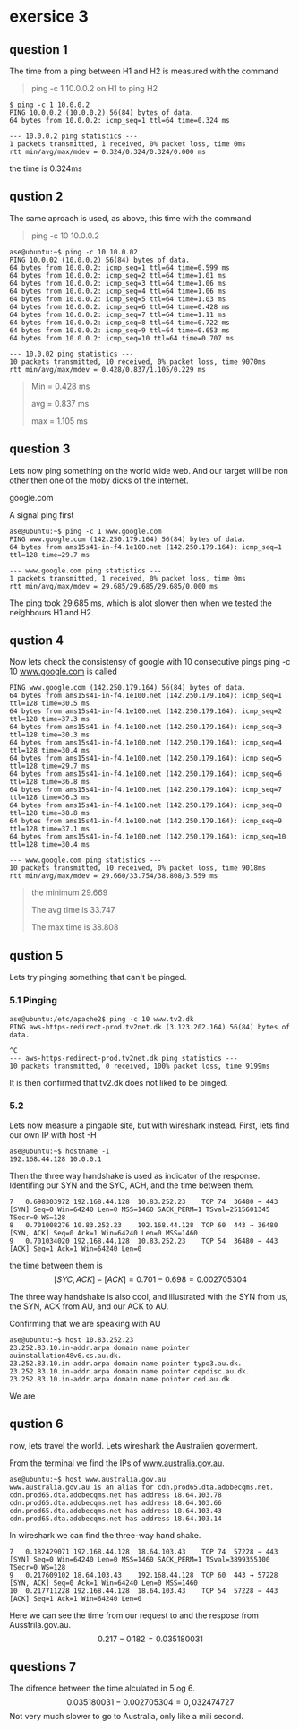 
# exersice 3

## question 1

The time from a ping between H1 and H2 is measured with the command
> ping -c 1 10.0.0.2 on H1 to ping H2
```
$ ping -c 1 10.0.0.2
PING 10.0.0.2 (10.0.0.2) 56(84) bytes of data.
64 bytes from 10.0.0.2: icmp_seq=1 ttl=64 time=0.324 ms

--- 10.0.0.2 ping statistics ---
1 packets transmitted, 1 received, 0% packet loss, time 0ms
rtt min/avg/max/mdev = 0.324/0.324/0.324/0.000 ms

```
the time is 0.324ms 

## qustion 2 


The same aproach is used, as above, this time with the command
> ping -c 10 10.0.0.2
```
ase@ubuntu:~$ ping -c 10 10.0.02
PING 10.0.02 (10.0.0.2) 56(84) bytes of data.
64 bytes from 10.0.0.2: icmp_seq=1 ttl=64 time=0.599 ms
64 bytes from 10.0.0.2: icmp_seq=2 ttl=64 time=1.01 ms
64 bytes from 10.0.0.2: icmp_seq=3 ttl=64 time=1.06 ms
64 bytes from 10.0.0.2: icmp_seq=4 ttl=64 time=1.06 ms
64 bytes from 10.0.0.2: icmp_seq=5 ttl=64 time=1.03 ms
64 bytes from 10.0.0.2: icmp_seq=6 ttl=64 time=0.428 ms
64 bytes from 10.0.0.2: icmp_seq=7 ttl=64 time=1.11 ms
64 bytes from 10.0.0.2: icmp_seq=8 ttl=64 time=0.722 ms
64 bytes from 10.0.0.2: icmp_seq=9 ttl=64 time=0.653 ms
64 bytes from 10.0.0.2: icmp_seq=10 ttl=64 time=0.707 ms

--- 10.0.02 ping statistics ---
10 packets transmitted, 10 received, 0% packet loss, time 9070ms
rtt min/avg/max/mdev = 0.428/0.837/1.105/0.229 ms
```
> Min = 0.428 ms
>
> avg = 0.837 ms
>
> max = 1.105 ms

## question 3


Lets now ping something on the world wide web. 
And our target will be non other then one of the moby dicks of the internet. 

google.com

A signal ping first
```
ase@ubuntu:~$ ping -c 1 www.google.com
PING www.google.com (142.250.179.164) 56(84) bytes of data.
64 bytes from ams15s41-in-f4.1e100.net (142.250.179.164): icmp_seq=1 ttl=128 time=29.7 ms

--- www.google.com ping statistics ---
1 packets transmitted, 1 received, 0% packet loss, time 0ms
rtt min/avg/max/mdev = 29.685/29.685/29.685/0.000 ms
```
The ping took 29.685 ms, which is alot slower then when we tested the neighbours H1 and H2. 

## qustion 4 

Now lets check the consistensy of google with 10 consecutive pings
ping -c 10 www.google.com is called

```
PING www.google.com (142.250.179.164) 56(84) bytes of data.
64 bytes from ams15s41-in-f4.1e100.net (142.250.179.164): icmp_seq=1 ttl=128 time=30.5 ms
64 bytes from ams15s41-in-f4.1e100.net (142.250.179.164): icmp_seq=2 ttl=128 time=37.3 ms
64 bytes from ams15s41-in-f4.1e100.net (142.250.179.164): icmp_seq=3 ttl=128 time=30.3 ms
64 bytes from ams15s41-in-f4.1e100.net (142.250.179.164): icmp_seq=4 ttl=128 time=30.4 ms
64 bytes from ams15s41-in-f4.1e100.net (142.250.179.164): icmp_seq=5 ttl=128 time=29.7 ms
64 bytes from ams15s41-in-f4.1e100.net (142.250.179.164): icmp_seq=6 ttl=128 time=36.8 ms
64 bytes from ams15s41-in-f4.1e100.net (142.250.179.164): icmp_seq=7 ttl=128 time=36.3 ms
64 bytes from ams15s41-in-f4.1e100.net (142.250.179.164): icmp_seq=8 ttl=128 time=38.8 ms
64 bytes from ams15s41-in-f4.1e100.net (142.250.179.164): icmp_seq=9 ttl=128 time=37.1 ms
64 bytes from ams15s41-in-f4.1e100.net (142.250.179.164): icmp_seq=10 ttl=128 time=30.4 ms

--- www.google.com ping statistics ---
10 packets transmitted, 10 received, 0% packet loss, time 9018ms
rtt min/avg/max/mdev = 29.660/33.754/38.808/3.559 ms
```
> the minimum 29.669 
>
> The avg time is 33.747 
>
> The max time is 38.808

## qustion 5

Lets try pinging something that can't be pinged. 

### 5.1 Pinging


```
ase@ubuntu:/etc/apache2$ ping -c 10 www.tv2.dk
PING aws-https-redirect-prod.tv2net.dk (3.123.202.164) 56(84) bytes of data.

^C
--- aws-https-redirect-prod.tv2net.dk ping statistics ---
10 packets transmitted, 0 received, 100% packet loss, time 9199ms

```
It is then confirmed that tv2.dk does not liked to be pinged. 

### 5.2 

Lets now measure a pingable site, but with wireshark instead. 
First, lets find our own IP with host -H
```
ase@ubuntu:~$ hostname -I
192.168.44.128 10.0.0.1 

``` 
Then the three way handshake is used as indicator of the response.
Identifing our SYN and the SYC, ACH, and the time between them.

```
7	0.698303972	192.168.44.128	10.83.252.23	TCP	74	36480 → 443 [SYN] Seq=0 Win=64240 Len=0 MSS=1460 SACK_PERM=1 TSval=2515601345 TSecr=0 WS=128
8	0.701008276	10.83.252.23	192.168.44.128	TCP	60	443 → 36480 [SYN, ACK] Seq=0 Ack=1 Win=64240 Len=0 MSS=1460
9	0.701034020	192.168.44.128	10.83.252.23	TCP	54	36480 → 443 [ACK] Seq=1 Ack=1 Win=64240 Len=0
```
the time between them is 
$$ [SYC, ACK] - [ACK] = 0.701 - 0.698 = 0.002705304 $$


 The three way handshake is also cool, and illustrated with the SYN from us, the SYN, ACK from AU, and our ACK to AU. 
 

Confirming that we are speaking with AU

```
ase@ubuntu:~$ host 10.83.252.23
23.252.83.10.in-addr.arpa domain name pointer auinstallation48v6.cs.au.dk.
23.252.83.10.in-addr.arpa domain name pointer typo3.au.dk.
23.252.83.10.in-addr.arpa domain name pointer cepdisc.au.dk.
23.252.83.10.in-addr.arpa domain name pointer ced.au.dk.
```
We are





## qustion 6 

now, lets travel the world. Lets wireshark the Australien goverment.

From the terminal we find the IPs of www.australia.gov.au. 
```
ase@ubuntu:~$ host www.australia.gov.au
www.australia.gov.au is an alias for cdn.prod65.dta.adobecqms.net.
cdn.prod65.dta.adobecqms.net has address 18.64.103.78
cdn.prod65.dta.adobecqms.net has address 18.64.103.66
cdn.prod65.dta.adobecqms.net has address 18.64.103.43
cdn.prod65.dta.adobecqms.net has address 18.64.103.14
```

In wireshark we can find the three-way hand shake. 

```
7	0.182429071	192.168.44.128	18.64.103.43	TCP	74	57228 → 443 [SYN] Seq=0 Win=64240 Len=0 MSS=1460 SACK_PERM=1 TSval=3899355100 TSecr=0 WS=128
9	0.217609102	18.64.103.43	192.168.44.128	TCP	60	443 → 57228 [SYN, ACK] Seq=0 Ack=1 Win=64240 Len=0 MSS=1460
10	0.217711228	192.168.44.128	18.64.103.43	TCP	54	57228 → 443 [ACK] Seq=1 Ack=1 Win=64240 Len=0
```
Here we can see the time from our request to and the respose from Ausstrila.gov.au. 
$$ 0.217 - 0.182 = 0.035180031 $$

## questions 7 

The difrence between the time alculated in 5 og 6. 
$$  0.035180031 - 0.002705304 = 0,032474727 $$ 
Not very much slower to go to Australia, only like a mili second. 

